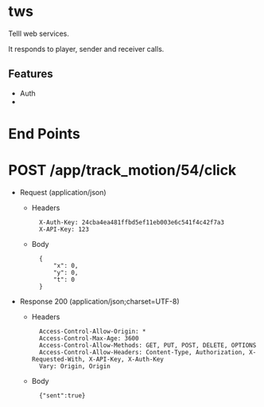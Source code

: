 # tws
Telll web services.

It responds to player, sender and receiver calls.

## Features
-   Auth
-   
# End Points

# POST /app/track_motion/54/click

+ Request (application/json)

    + Headers

            X-Auth-Key: 24cba4ea481ffbd5ef11eb003e6c541f4c42f7a3
            X-API-Key: 123

    + Body

            {
                "x": 0,
                "y": 0,
                "t": 0
            }

+ Response 200 (application/json;charset=UTF-8)

    + Headers

            Access-Control-Allow-Origin: *
            Access-Control-Max-Age: 3600
            Access-Control-Allow-Methods: GET, PUT, POST, DELETE, OPTIONS
            Access-Control-Allow-Headers: Content-Type, Authorization, X-Requested-With, X-API-Key, X-Auth-Key
            Vary: Origin, Origin

    + Body

            {"sent":true}

